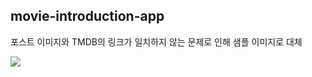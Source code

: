 ## movie-introduction-app
포스트 이미지와 TMDB의 링크가 일치하지 않는 문제로 인해 샘플 이미지로 대체

![](https://github.com/mwjng/movie-introduction-app/assets/87010483/884b544e-81a1-4266-8f6b-53707106d7db)

